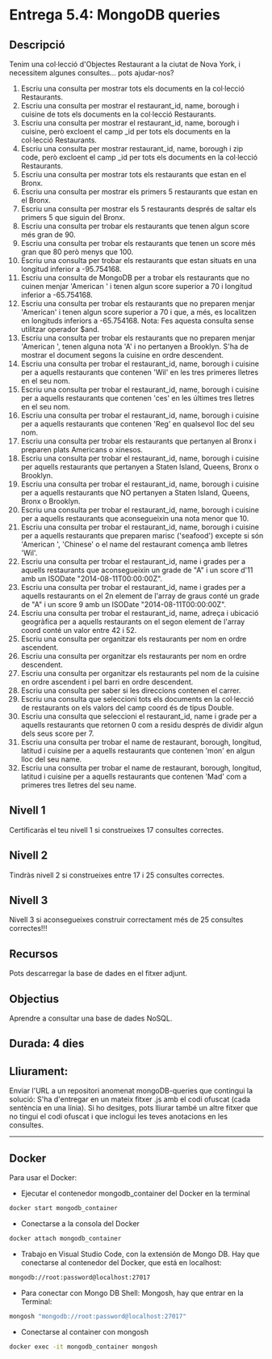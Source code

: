 # Entrega 5.4: MongoDB queries

## Descripció

Tenim una col·lecció d'Objectes Restaurant a la ciutat de Nova York, i necessitem algunes consultes... pots ajudar-nos?

1. Escriu una consulta per mostrar tots els documents en la col·lecció Restaurants.
2. Escriu una consulta per mostrar el restaurant_id, name, borough i cuisine de tots els documents en la col·lecció Restaurants.
3. Escriu una consulta per mostrar el restaurant_id, name, borough i cuisine, però excloent el camp \_id per tots els documents en la col·lecció Restaurants.
4. Escriu una consulta per mostrar restaurant_id, name, borough i zip code, però excloent el camp \_id per tots els documents en la col·lecció Restaurants.
5. Escriu una consulta per mostrar tots els restaurants que estan en el Bronx.
6. Escriu una consulta per mostrar els primers 5 restaurants que estan en el Bronx.
7. Escriu una consulta per mostrar els 5 restaurants després de saltar els primers 5 que siguin del Bronx.
8. Escriu una consulta per trobar els restaurants que tenen algun score més gran de 90.
9. Escriu una consulta per trobar els restaurants que tenen un score més gran que 80 però menys que 100.
10. Escriu una consulta per trobar els restaurants que estan situats en una longitud inferior a -95.754168.
11. Escriu una consulta de MongoDB per a trobar els restaurants que no cuinen menjar 'American ' i tenen algun score superior a 70 i longitud inferior a -65.754168.
12. Escriu una consulta per trobar els restaurants que no preparen menjar 'American' i tenen algun score superior a 70 i que, a més, es localitzen en longituds inferiors a -65.754168. Nota: Fes aquesta consulta sense utilitzar operador $and.
13. Escriu una consulta per trobar els restaurants que no preparen menjar 'American ', tenen alguna nota 'A' i no pertanyen a Brooklyn. S'ha de mostrar el document segons la cuisine en ordre descendent.
14. Escriu una consulta per trobar el restaurant_id, name, borough i cuisine per a aquells restaurants que contenen 'Wil' en les tres primeres lletres en el seu nom.
15. Escriu una consulta per trobar el restaurant_id, name, borough i cuisine per a aquells restaurants que contenen 'ces' en les últimes tres lletres en el seu nom.
16. Escriu una consulta per trobar el restaurant_id, name, borough i cuisine per a aquells restaurants que contenen 'Reg' en qualsevol lloc del seu nom.
17. Escriu una consulta per trobar els restaurants que pertanyen al Bronx i preparen plats Americans o xinesos.
18. Escriu una consulta per trobar el restaurant_id, name, borough i cuisine per aquells restaurants que pertanyen a Staten Island, Queens, Bronx o Brooklyn.
19. Escriu una consulta per trobar el restaurant_id, name, borough i cuisine per a aquells restaurants que NO pertanyen a Staten Island, Queens, Bronx o Brooklyn.
20. Escriu una consulta per trobar el restaurant_id, name, borough i cuisine per a aquells restaurants que aconsegueixin una nota menor que 10.
21. Escriu una consulta per trobar el restaurant_id, name, borough i cuisine per a aquells restaurants que preparen marisc ('seafood') excepte si són 'American ', 'Chinese' o el name del restaurant comença amb lletres 'Wil'.
22. Escriu una consulta per trobar el restaurant_id, name i grades per a aquells restaurants que aconsegueixin un grade de "A" i un score d'11 amb un ISODate "2014-08-11T00:00:00Z".
23. Escriu una consulta per trobar el restaurant_id, name i grades per a aquells restaurants on el 2n element de l'array de graus conté un grade de "A" i un score 9 amb un ISODate "2014-08-11T00:00:00Z".
24. Escriu una consulta per trobar el restaurant_id, name, adreça i ubicació geogràfica per a aquells restaurants on el segon element de l'array coord conté un valor entre 42 i 52.
25. Escriu una consulta per organitzar els restaurants per nom en ordre ascendent.
26. Escriu una consulta per organitzar els restaurants per nom en ordre descendent.
27. Escriu una consulta per organitzar els restaurants pel nom de la cuisine en ordre ascendent i pel barri en ordre descendent.
28. Escriu una consulta per saber si les direccions contenen el carrer.
29. Escriu una consulta que seleccioni tots els documents en la col·lecció de restaurants on els valors del camp coord és de tipus Double.
30. Escriu una consulta que seleccioni el restaurant_id, name i grade per a aquells restaurants que retornen 0 com a residu després de dividir algun dels seus score per 7.
31. Escriu una consulta per trobar el name de restaurant, borough, longitud, latitud i cuisine per a aquells restaurants que contenen 'mon' en algun lloc del seu name.
32. Escriu una consulta per trobar el name de restaurant, borough, longitud, latitud i cuisine per a aquells restaurants que contenen 'Mad' com a primeres tres lletres del seu name.

## Nivell 1

Certificaràs el teu nivell 1 si construeixes 17 consultes correctes.

## Nivell 2

Tindràs nivell 2 si construeixes entre 17 i 25 consultes correctes.

## Nivell 3

Nivell 3 si aconsegueixes construir correctament més de 25 consultes correctes!!!

## Recursos

Pots descarregar la base de dades en el fitxer adjunt.

## Objectius

Aprendre a consultar una base de dades NoSQL.

## Durada: 4 dies

## Lliurament:

Enviar l'URL a un repositori anomenat mongoDB-queries que contingui la solució:
S'ha d'entregar en un mateix fitxer .js amb el codi ofuscat (cada sentència en una línia).
Si ho desitges, pots lliurar també un altre fitxer que no tingui el codi ofuscat i que inclogui les teves anotacions en les consultes.

<hr>

## Docker

Para usar el Docker:

- Ejecutar el contenedor mongodb_container del Docker en la terminal

```sh
docker start mongodb_container
```

- Conectarse a la consola del Docker

```sh
docker attach mongodb_container
```

- Trabajo en Visual Studio Code, con la extensión de Mongo DB.
  Hay que conectarse al contenedor del Docker, que está en localhost:

```sh
mongodb://root:password@localhost:27017
```

- Para conectar con Mongo DB Shell: Mongosh, hay que entrar en la Terminal:

```sh
mongosh "mongodb://root:password@localhost:27017"
```

- Conectarse al container con mongosh

```sh
docker exec -it mongodb_container mongosh
```
